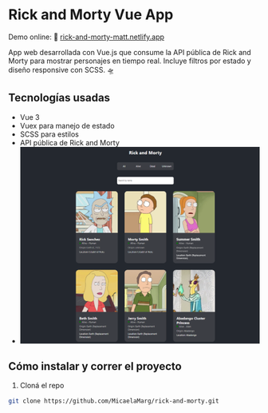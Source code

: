 # Rick and Morty Vue App
Demo online: 🚀 [rick-and-morty-matt.netlify.app](https://rick-and-morty-matt.netlify.app/)


App web desarrollada con Vue.js que consume la API pública de Rick and Morty para mostrar personajes en tiempo real. Incluye filtros por estado y diseño responsive con SCSS. 🛸

## Tecnologías usadas

- Vue 3
- Vuex para manejo de estado
- SCSS para estilos
- API pública de Rick and Morty
- ![Rick and Morty](src/assets/rick_and_morty.png)


## Cómo instalar y correr el proyecto

1. Cloná el repo  
```bash
git clone https://github.com/MicaelaMarg/rick-and-morty.git
